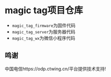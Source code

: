 # magic tag项目仓库

- `magic_tag_firmware`为固件代码
- `magic_tag_server`为服务器代码
- `magic_tag_wx`为微信小程序代码



## 鸣谢

中国电信https://odp.ctwing.cn/平台提供技术支持!